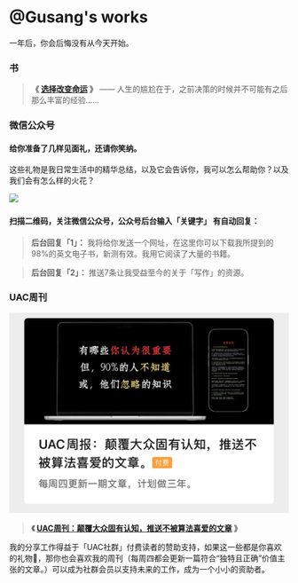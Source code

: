# @Gusang's works
一年后，你会后悔没有从今天开始。


### 书

> **《 [选择改变命运](/fate/) 》**
> —— 人生的尴尬在于，之前决策的时候并不可能有之后那么丰富的经验……

### 微信公众号

#### 给你准备了几样见面礼，还请你笑纳。

这些礼物是我日常生活中的精华总结，以及它会告诉你，我可以怎么帮助你？以及我们会有怎么样的火花？

![](wechat-1.png)

#### 扫描二维码，关注微信公众号，公众号后台输入「关键字」 有自动回复：

> **后台回复「1」：**  我将给你发送一个网址，在这里你可以下载我所提到的98%的英文电子书，新测有效。我用它阅读了大量的书籍。


> **后台回复「2」：** 推送7条让我受益至今的关于「写作」的资源。

### UAC周刊
![](zhoukan-1.jpg)

> **《 [UAC周刊：颠覆大众固有认知，推送不被算法喜爱的文章](https://mp.weixin.qq.com/mp/appmsgalbum?__biz=MzkyOTE4MDcyOA==&action=getalbum&album_id=3931407159660855300&scene=126#wechat_redirect) 》**

我的分享工作得益于「UAC社群」付费读者的赞助支持，如果这一些都是你喜欢的礼物🎁，那你也会喜欢我的周刊（每周四都会更新一篇符合“独特且正确”价值主张的文章。）可以成为社群会员以支持未来的工作，成为一个小小的资助者。

